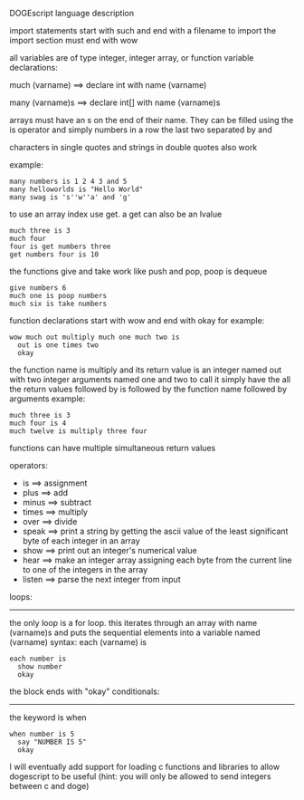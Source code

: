 DOGEscript language description

import statements start with such and end with a filename to import
the import section must end with wow

all variables are of type integer, integer array, or function
variable declarations:

much (varname) ==> declare int with name (varname)

many (varname)s ==> declare int[] with name (varname)s

arrays must have an s on the end of their name. They can be filled using the is operator and simply numbers in a row the last two separated by and

characters in single quotes and strings in double quotes also work

example:

    many numbers is 1 2 4 3 and 5
    many helloworlds is "Hello World"
    many swag is 's''w''a' and 'g'
to use an array index use get. a get can also be an lvalue

    much three is 3
    much four
    four is get numbers three
    get numbers four is 10

the functions give and take work like push and pop, poop is dequeue

    give numbers 6
    much one is poop numbers
    much six is take numbers

function declarations start with wow and end with okay
for example:

    wow much out multiply much one much two is
      out is one times two
      okay

the function name is multiply and its return value is an integer named out with two integer arguments named one and two
to call it simply have the all the return values followed by is followed by the function name followed by arguments
example:

    much three is 3
    much four is 4
    much twelve is multiply three four

functions can have multiple simultaneous return values

operators:
*  is ==> assignment
*  plus ==> add
*  minus ==> subtract
*  times ==> multiply
*  over ==> divide
*  speak ==> print a string by getting the ascii value of the least significant byte of each integer in an array
*  show ==> print out an integer's numerical value
*  hear ==> make an integer array assigning each byte from the current line to one of the integers in the array
*  listen ==> parse the next integer from input
  

loops:
____
the only loop is a for loop. this iterates through an array with name (varname)s and puts the sequential elements into a variable named (varname)
syntax: each (varname) is

    each number is
      show number
      okay
the block ends with "okay"
conditionals:
___
the keyword is when 

    when number is 5
      say "NUMBER IS 5"
      okay
I will eventually add support for loading c functions and libraries to allow dogescript to be useful (hint: you will only be allowed to send integers between c and doge)

